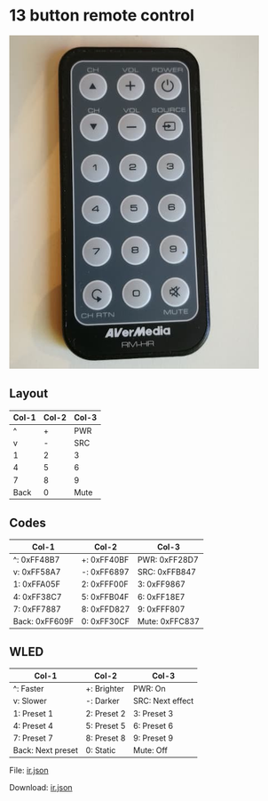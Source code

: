 # 13 button remote control

![](preview.jpg)

## Layout

Col-1 | Col-2 | Col-3
--- | --- | ---
^ | + | PWR
v | - | SRC
1 | 2 | 3
4 | 5 | 6
7 | 8 | 9
Back | 0 | Mute

## Codes

Col-1 | Col-2 | Col-3
--- | --- | ---
^: 0xFF48B7 | +: 0xFF40BF | PWR: 0xFF28D7
v: 0xFF58A7 | \-: 0xFF6897 | SRC: 0xFFB847
1: 0xFFA05F | 2: 0xFFF00F | 3: 0xFF9867
4: 0xFF38C7 | 5: 0xFFB04F | 6: 0xFF18E7
7: 0xFF7887 | 8: 0xFFD827 | 9: 0xFFF807
Back: 0xFF609F | 0: 0xFF30CF | Mute: 0xFFC837

## WLED 

Col-1 | Col-2 | Col-3
--- | --- | ---
^: Faster | +: Brighter | PWR: On
v: Slower | \-: Darker | SRC: Next effect
1: Preset 1 | 2: Preset 2 | 3: Preset 3
4: Preset 4 | 5: Preset 5 | 6: Preset 6
7: Preset 7 | 8: Preset 8 | 9: Preset 9
Back: Next preset | 0: Static | Mute: Off

File: [ir.json](ir.json)

Download: [ir.json](https://raw.githubusercontent.com/softplus/random/master/WLED_IR/18b-1/ir.json)
